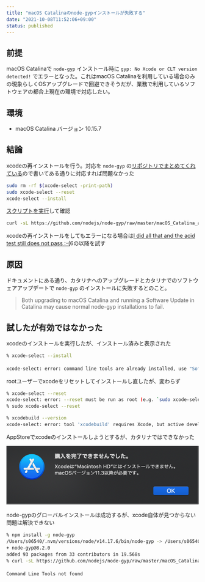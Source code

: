 ```yaml
---
title: "macOS Catalinaのnode-gypインストールが失敗する"
date: "2021-10-08T11:52:06+09:00"
status: published
---
```


## 前提

macOS Catalinaで `node-gyp` インストール時に `gyp: No Xcode or CLT version detected!` でエラーとなった。これはmacOS Catalinaを利用している場合のみの現象らしくOSアップグレードで回避できそうだが、業務で利用しているソフトウェアの都合上現在の環境で対応したい。

## 環境

- macOS Catalina バージョン 10.15.7

## 結論

xcodeの再インストールを行う。対応を `node-gyp` の[リポジトリでまとめてくれている](https://github.com/nodejs/node-gyp/blob/master/macOS_Catalina.md#the-acid-test)ので書いてある通りに対応すれば問題なかった

```sh
sudo rm -rf $(xcode-select -print-path)
sudo xcode-select --reset
xcode-select --install
```

[スクリプトを実行](https://github.com/nodejs/node-gyp/blob/master/macOS_Catalina.md#the-acid-test)して確認

```sh
curl -sL https://github.com/nodejs/node-gyp/raw/master/macOS_Catalina_acid_test.sh | bash
```

xcodeの再インストールをしてもエラーになる場合は[I did all that and the acid test still does not pass :-(](https://github.com/nodejs/node-gyp/blob/master/macOS_Catalina.md#i-did-all-that-and-the-acid-test-still-does-not-pass--)6の以降を試す

## 原因

ドキュメントにある通り、カタリナへのアップグレードとカタリナでのソフトウェアアップデートで `node-gyp` のインストールに失敗するとのこと。

>Both upgrading to macOS Catalina and running a Software Update in Catalina may cause normal node-gyp installations to fail.

## 試したが有効ではなかった

xcodeのインストールを実行したが、インストール済みと表示された

```sh
% xcode-select --install

xcode-select: error: command line tools are already installed, use "Software Update" to install updates
```

rootユーザーでxcodeをリセットしてインストールし直したが、変わらず

```sh
% xcode-select --reset
xcode-select: error: --reset must be run as root (e.g. `sudo xcode-select --reset`).
% sudo xcode-select --reset
```

```sh
% xcodebuild --version
xcode-select: error: tool 'xcodebuild' requires Xcode, but active developer directory '/Library/Developer/CommandLineTools' is a command line tools instance
```

AppStoreでxcodeのインストールしようとするが、カタリナではできなかった

![xcode installation error](./app_store.png)

node-gypのグローバルインストールは成功するが、xcode自体が見つからない問題は解決できない

```sh
% npm install -g node-gyp
/Users/s06540/.nvm/versions/node/v14.17.6/bin/node-gyp -> /Users/s06540/.nvm/versions/node/v14.17.6/lib/node_modules/node-gyp/bin/node-gyp.js
+ node-gyp@8.2.0
added 93 packages from 33 contributors in 19.568s
% curl -sL https://github.com/nodejs/node-gyp/raw/master/macOS_Catalina_acid_test.sh | bash

Command Line Tools not found
```
